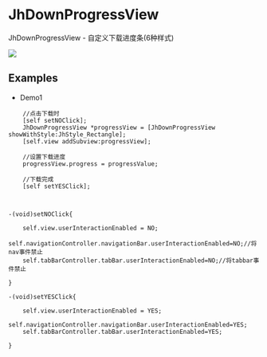 # JhDownProgressView
JhDownProgressView - 自定义下载进度条(6种样式)

![](https://gitee.com/iotjh/Picture/raw/master/progressView.gif)  <br> 

## Examples
* Demo1
```
    //点击下载时
    [self setNOClick];
    JhDownProgressView *progressView = [JhDownProgressView showWithStyle:JhStyle_Rectangle];
    [self.view addSubview:progressView];
    
    //设置下载进度
    progressView.progress = progressValue;
    
    //下载完成
    [self setYESClick];
    
    
    
-(void)setNOClick{
    
    self.view.userInteractionEnabled = NO;
    self.navigationController.navigationBar.userInteractionEnabled=NO;//将nav事件禁止
    self.tabBarController.tabBar.userInteractionEnabled=NO;//将tabbar事件禁止

}

-(void)setYESClick{
    
    self.view.userInteractionEnabled = YES;
    self.navigationController.navigationBar.userInteractionEnabled=YES;
    self.tabBarController.tabBar.userInteractionEnabled=YES;
    
}

```
